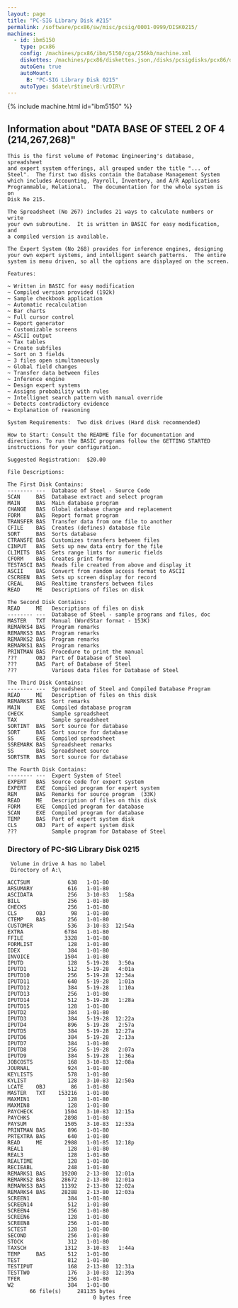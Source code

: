 ```yaml
---
layout: page
title: "PC-SIG Library Disk #215"
permalink: /software/pcx86/sw/misc/pcsig/0001-0999/DISK0215/
machines:
  - id: ibm5150
    type: pcx86
    config: /machines/pcx86/ibm/5150/cga/256kb/machine.xml
    diskettes: /machines/pcx86/diskettes.json,/disks/pcsigdisks/pcx86/diskettes.json
    autoGen: true
    autoMount:
      B: "PC-SIG Library Disk 0215"
    autoType: $date\r$time\rB:\rDIR\r
---
```


{% include machine.html id="ibm5150" %}

## Information about "DATA BASE OF STEEL 2 OF 4 (214,267,268)"

    This is the first volume of Potomac Engineering's database, spreadsheet
    and expert system offerings, all grouped under the title "... of
    Steel".  The first two disks contain the Database Management System
    which includes Accounting, Payroll, Inventory, and A/R Applications
    Programmable, Relational.  The documentation for the whole system is on
    Disk No 215.
    
    The Spreadsheet (No 267) includes 21 ways to calculate numbers or write
    your own subroutine.  It is written in BASIC for easy modification, and
    a compiled version is available.
    
    The Expert System (No 268) provides for inference engines, designing
    your own expert systems, and intelligent search patterns.  The entire
    system is menu driven, so all the options are displayed on the screen.
    
    Features:
    
    ~ Written in BASIC for easy modification
    ~ Compiled version provided (192k)
    ~ Sample checkbook application
    ~ Automatic recalculation
    ~ Bar charts
    ~ Full cursor control
    ~ Report generator
    ~ Customizable screens
    ~ ASCII output
    ~ Tax tables
    ~ Create subfiles
    ~ Sort on 3 fields
    ~ 3 files open simultaneously
    ~ Global field changes
    ~ Transfer data between files
    ~ Inference engine
    ~ Design expert systems
    ~ Assigns probability with rules
    ~ Intellignet search pattern with manual override
    ~ Detects contradictory evidence
    ~ Explanation of reasoning
    
    System Requirements:  Two disk drives (Hard disk recommended)
    
    How to Start: Consult the README file for documentation and
    directions. To run the BASIC programs follow the GETTING STARTED
    instructions for your configuration.
    
    Suggested Registration:  $20.00
    
    File Descriptions:
    
    The First Disk Contains:
    -------- ---  Database of Steel - Source Code
    SCAN     BAS  Database extract and select program
    MAIN     BAS  Main database program
    CHANGE   BAS  Global database change and replacement
    FORM     BAS  Report format program
    TRANSFER BAS  Transfer data from one file to another
    CFILE    BAS  Creates (defines) database file
    SORT     BAS  Sorts database
    CTRANSFE BAS  Customizes transfers between files
    CINPUT   BAS  Sets up new data entry for the file
    CLIMITS  BAS  Sets range limts for numeric fields
    CFORM    BAS  Creates print forms
    TESTASCI BAS  Reads file created from above and display it
    ASCII    BAS  Convert from random access format to ASCII
    CSCREEN  BAS  Sets up screen display for record
    CREAL    BAS  Realtime transfers between files
    READ     ME   Descriptions of files on disk
    
    The Second Disk Contains:
    READ     ME   Descriptions of files on disk
    -------- ---  Database of Steel - sample programs and files, doc
    MASTER   TXT  Manual (WordStar format - 153K)
    REMARKS4 BAS  Program remarks
    REMARKS3 BAS  Program remarks
    REMARKS2 BAS  Program remarks
    REMARKS1 BAS  Program remarks
    PRINTMAN BAS  Procedure to print the manual
    ???      OBJ  Part of Database of Steel
    ???      BAS  Part of Database of Steel
    ???           Various data files for Database of Steel
    
    The Third Disk Contains:
    -------- ---  Spreadsheet of Steel and Compiled Database Program
    READ     ME   Description of files on this disk
    REMARKST BAS  Sort remarks
    MAIN     EXE  Compiled database program
    CHECK         Sample spreadsheet
    TAX           Sample spreadsheet
    SORTINT  BAS  Sort source for database
    SORT     BAS  Sort source for database
    SS       EXE  Compiled spreadsheet
    SSREMARK BAS  Spreadsheet remarks
    SS       BAS  Spreadsheet source
    SORTSTR  BAS  Sort source for database
    
    The Fourth Disk Contains:
    -------- ---  Expert System of Steel
    EXPERT   BAS  Source code for expert system
    EXPERT   EXE  Compiled program for expert system
    REM      BAS  Remarks for source program  (33K)
    READ     ME   Description of files on this disk
    FORM     EXE  Compiled program for database
    SCAN     EXE  Compiled program for database
    TEMP     BAS  Part of expert system disk
    CLS      OBJ  Part of expert system disk
    ???           Sample program for Database of Steel

### Directory of PC-SIG Library Disk 0215

     Volume in drive A has no label
     Directory of A:\

    ACCTSUM            638   1-01-80
    ARSUMARY           616   1-01-80
    ASCIDATA           256   3-10-83   1:58a
    BILL               256   1-01-80
    CHECKS             256   1-01-80
    CLS      OBJ        98   1-01-80
    CTEMP    BAS       256   1-01-80
    CUSTOMER           536   3-10-83  12:54a
    EXTRA             6784   1-01-80
    FFILE             3328   1-01-80
    FORMLIST           128   1-01-80
    IDEX               384   1-01-80
    INVOICE           1504   1-01-80
    IPUTD              128   5-19-28   3:50a
    IPUTD1             512   5-19-28   4:01a
    IPUTD10            256   5-19-28  12:34a
    IPUTD11            640   5-19-28   1:01a
    IPUTD12            384   5-19-28   1:10a
    IPUTD13            256   1-01-80
    IPUTD14            512   5-19-28   1:28a
    IPUTD15            128   1-01-80
    IPUTD2             384   1-01-80
    IPUTD3             384   5-19-28  12:22a
    IPUTD4             896   5-19-28   2:57a
    IPUTD5             384   5-19-28  12:27a
    IPUTD6             384   5-19-28   2:13a
    IPUTD7             384   1-01-80
    IPUTD8             256   5-19-28   2:07a
    IPUTD9             384   5-19-28   1:36a
    JOBCOSTS           168   3-10-83  12:08a
    JOURNAL            924   1-01-80
    KEYLISTS           578   1-01-80
    KYLIST             128   3-10-83  12:50a
    LCATE    OBJ        86   1-01-80
    MASTER   TXT    153216   1-01-80
    MAXMIN1            128   1-01-80
    MAXMIN8            128   1-01-80
    PAYCHECK          1504   3-10-83  12:15a
    PAYCHKS           2898   1-01-80
    PAYSUM            1505   3-10-83  12:33a
    PRINTMAN BAS       896   1-01-80
    PRTEXTRA BAS       640   1-01-80
    READ     ME       2988   1-01-85  12:18p
    REAL1              128   1-01-80
    REAL3              128   1-01-80
    REALTIME           128   1-01-80
    RECIEABL           248   1-01-80
    REMARKS1 BAS     19200   2-13-80  12:01a
    REMARKS2 BAS     28672   2-13-80  12:01a
    REMARKS3 BAS     11392   2-13-80  12:02a
    REMARKS4 BAS     28288   2-13-80  12:03a
    SCREEN1            384   1-01-80
    SCREEN14           512   1-01-80
    SCREEN4            256   1-01-80
    SCREEN6            128   1-01-80
    SCREEN8            256   1-01-80
    SCTEST             128   1-01-80
    SECOND             256   1-01-80
    STOCK              312   1-01-80
    TAXSCH            1312   3-10-83   1:44a
    TEMP     BAS       512   1-01-80
    TEST               812   1-01-80
    TESTIPUT           168   2-13-80  12:31a
    TESTTWO            176   3-10-83  12:39a
    TFER               256   1-01-80
    W2                 384   1-01-80
           66 file(s)     281135 bytes
                               0 bytes free
